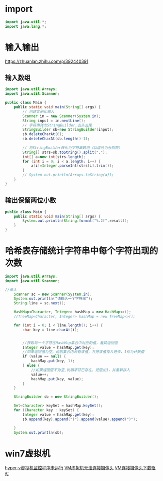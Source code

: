 # import
```java
import java.util.*;
import java.lang.*;
```


# 输入输出
https://zhuanlan.zhihu.com/p/392440391
## 输入数组
```java
import java.util.Arrays;
import java.util.Scanner;

public class Main {
    public static void main(String[] args) {
        // 创建实例化输入
        Scanner in = new Scanner(System.in);
        String input = in.nextLine();
        // 字符串转为StringBuilder,去头去尾
        StringBuilder sb=new StringBuilder(input);
        sb.deleteCharAt(0);
        sb.deleteCharAt(sb.length()-1);
        
        // 将StringBuilder转化为字符串数组（以逗号为分割符）
        String[] strs=sb.toString().split(",");
        int[] a=new int[strs.length];
        for (int i = 0; i < a.length; i++) {
            a[i]=Integer.parseInt(strs[i].trim());
        }
        // System.out.println(Arrays.toString(a));
    }
}
```

## 输出保留两位小数
```java
public class Main {
    public static void main(String[] args) {
        System.out.println(String.format("%.2f",result));
    }
}
```



# 哈希表存储统计字符串中每个字符出现的次数
```java
import java.util.Arrays;
import java.util.Scanner;

//录入
    Scanner sc = new Scanner(System.in);
    System.out.println("请输入一个字符串");
    String line = sc.next();

    HashMap<Character, Integer> hashMap = new HashMap<>();
    //TreeMap<Character, Integer> hashMap = new TreeMap<>();

    for (int i = 0; i < line.length(); i++) {
        char key = line.charAt(i);


        //获取每一个字符在HashMap集合中对应的值，看其返回值
        Integer value = hashMap.get(key);
        //如果返回值为空，说明集合内没有该值，并把该值存入进去，1作为计数值
        if (value == null) {
            hashMap.put(key, 1);
        } else {
            //如果返回值不为空,说明字符已存在，把值加1，并重新存入
            value++;
            hashMap.put(key, value);
        }
    }

    StringBuilder sb = new StringBuilder();

    Set<Character> keySet = hashMap.keySet();
    for (Character key : keySet) {
        Integer value = hashMap.get(key);
        sb.append(key).append("(").append(value).append(")");

    }
    System.out.println(sb);
```








# win7虚拟机
[hyper-v虚拟机监控程序未运行](https://blog.csdn.net/NoamaNelson/article/details/117730579)
[VM虚拟机无法连接摄像头](https://communities.vmware.com/t5/VMware-Workstation-Player/All-USB-devices-are-greyed-out/m-p/2878067)
[VM连接摄像头下载驱动](https://blog.csdn.net/qq_24626721/article/details/120985787?spm=1001.2101.3001.6650.1&utm_medium=distribute.pc_relevant.none-task-blog-2%7Edefault%7ECTRLIST%7Edefault-1.pc_relevant_default&depth_1-utm_source=distribute.pc_relevant.none-task-blog-2%7Edefault%7ECTRLIST%7Edefault-1.pc_relevant_default&utm_relevant_index=2)